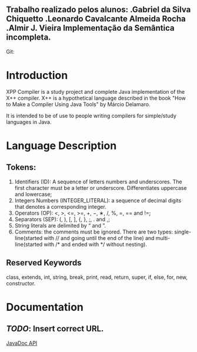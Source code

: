﻿Trabalho realizado pelos alunos:
.Gabriel da Silva Chiquetto 
.Leonardo Cavalcante Almeida Rocha
.Almir J. Vieira 
Implementação da Semântica incompleta.
-------------------------------------------------------------------------------------------------------------------------------------------------------------------
Git:
# Introduction

XPP Compiler is a study project and complete Java implementation of the X++ compiler. X++ is a hypothetical language described in the book "How to Make a Compiler Using Java Tools" by Márcio Delamaro. 

It is intended to be of use to people writing compilers for simple/study languages in Java.

# Language Description

## Tokens:

1. Identifiers (ID): A sequence of letters numbers and underscores. The first character must be a letter or
underscore. Differentiates uppercase and lowercase;
2. Integers Numbers (INTEGER_LITERAL): a sequence of decimal digits that denotes a corresponding integer. 
3. Operators (OP): <, >, <=, >=, +, −, ∗, /, %, =, == and !=;
4. Separators (SEP): (, ), [, ], {, }, ;, . and ,;
5. String literals are delimited by “ and ”.
6. Comments: the comments must be ignored. There are two types: single-line(started with // and going until 
the end of the line) and multi-line(started with /* and ended with */ without nesting).

## Reserved Keywords

class, extends, int, string, break, print, read, return, super, if, else, for, new, constructor.

# Documentation
## *TODO*: Insert correct URL.

[JavaDoc API](insert_the_url_here)
